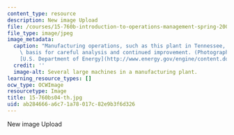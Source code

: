```yaml
---
content_type: resource
description: New image Upload
file: /courses/15-760b-introduction-to-operations-management-spring-2004/ab284666a6c71a78017c82e9b3f6d326_15-760bs04-th.jpg
file_type: image/jpeg
image_metadata:
  caption: "Manufacturing operations, such as this plant in Tennessee, can be the\
    \ basis for careful analysis and continued improvement. (Photograph courtesy of\_\
    [U.S. Department of Energy](http://www.energy.gov/engine/content.do).)"
  credit: ''
  image-alt: Several large machines in a manufacturing plant.
learning_resource_types: []
ocw_type: OCWImage
resourcetype: Image
title: 15-760bs04-th.jpg
uid: ab284666-a6c7-1a78-017c-82e9b3f6d326
---
```

New image Upload

